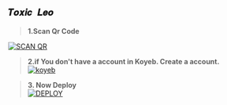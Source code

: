 ## ```𝑻𝒐𝒙𝒊𝒄 𝑳𝒆𝒐```

> <b><s1>1.Scan Qr Code </b></s1> 

<a href='https://B-oR.akashleo1.repl.co' target="_blank"><img alt='SCAN QR' src='https://img.shields.io/badge/Scan_qr-100000?style=for-the-badge&logo=scan&logoColor=white&labelColor=black&color=black'/></a>


> <b><s1> 2.if You don't have a account in Koyeb. Create a account. </b></s1>
<br><a href='https://app.koyeb.com/auth/signup' target="_blank"><img alt='koyeb' src='https://img.shields.io/badge/-Create-black?style=for-the-badge&logo=koyeb&logoColor=white'/></a>


 > <b><s1> 3. Now Deploy</b></s1>
    <br>
<a href='https://heroku.com/deploy?template=https://github.com/Afx-ToxicLeo/ToxicLeo' target="_blank"><img alt='DEPLOY' src='https://img.shields.io/badge/-DEPLOY-black?style=for-the-badge&logo=heroku&logoColor=white'/></a>




